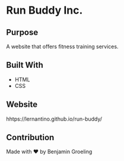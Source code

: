 # Run Buddy Inc.
## Purpose
A website that offers fitness training services.

## Built With
* HTML
* CSS

## Website 
hhtps://lernantino.github.io/run-buddy/

## Contribution
Made with ❤️ by Benjamin Groeling
